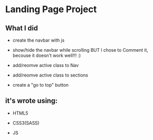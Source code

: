 # Landing Page Project

## What I did

- create the navbar with js 

- show/hide the navbar while scrolling BUT I chose to Comment it, becouse it doesn't work well!!! :)

- add/reomve active class to Nav

- add/reomve active class to sections

- create a "go to top" button   

## it's wrote using: 

- HTML5

- CSS3(SASS)

- JS


